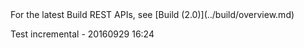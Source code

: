 <div class="alert alert-warning">
	For the latest Build REST APIs, see [Build (2.0)](../build/overview.md)
</div>

Test incremental - 20160929 16:24
